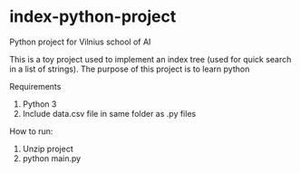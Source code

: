 # index-python-project
Python project for Vilnius school of AI

This is a toy project used to implement an index tree (used for quick search in a list of strings).
The purpose of this project is to learn python 


Requirements

1) Python 3 
2) Include data.csv file in same folder as .py files

How to run:

1) Unzip project
2) python main.py

